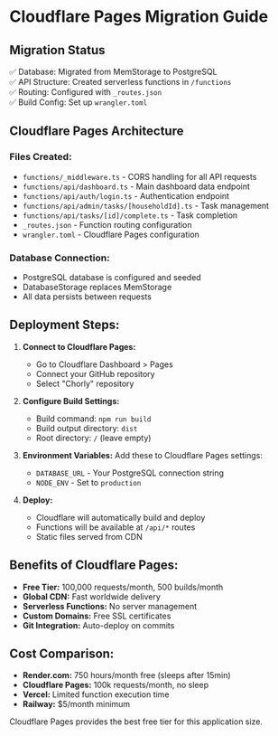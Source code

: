 # Cloudflare Pages Migration Guide

## Migration Status
✅ Database: Migrated from MemStorage to PostgreSQL  
✅ API Structure: Created serverless functions in `/functions`  
✅ Routing: Configured with `_routes.json`  
✅ Build Config: Set up `wrangler.toml`  

## Cloudflare Pages Architecture

### Files Created:
- `functions/_middleware.ts` - CORS handling for all API requests
- `functions/api/dashboard.ts` - Main dashboard data endpoint
- `functions/api/auth/login.ts` - Authentication endpoint
- `functions/api/admin/tasks/[householdId].ts` - Task management
- `functions/api/tasks/[id]/complete.ts` - Task completion
- `_routes.json` - Function routing configuration
- `wrangler.toml` - Cloudflare Pages configuration

### Database Connection:
- PostgreSQL database is configured and seeded
- DatabaseStorage replaces MemStorage
- All data persists between requests

## Deployment Steps:

1. **Connect to Cloudflare Pages:**
   - Go to Cloudflare Dashboard > Pages
   - Connect your GitHub repository
   - Select "Chorly" repository

2. **Configure Build Settings:**
   - Build command: `npm run build`
   - Build output directory: `dist`
   - Root directory: `/` (leave empty)

3. **Environment Variables:**
   Add these to Cloudflare Pages settings:
   - `DATABASE_URL` - Your PostgreSQL connection string
   - `NODE_ENV` - Set to `production`

4. **Deploy:**
   - Cloudflare will automatically build and deploy
   - Functions will be available at `/api/*` routes
   - Static files served from CDN

## Benefits of Cloudflare Pages:
- **Free Tier:** 100,000 requests/month, 500 builds/month
- **Global CDN:** Fast worldwide delivery
- **Serverless Functions:** No server management
- **Custom Domains:** Free SSL certificates
- **Git Integration:** Auto-deploy on commits

## Cost Comparison:
- **Render.com:** 750 hours/month free (sleeps after 15min)
- **Cloudflare Pages:** 100k requests/month, no sleep
- **Vercel:** Limited function execution time
- **Railway:** $5/month minimum

Cloudflare Pages provides the best free tier for this application size.